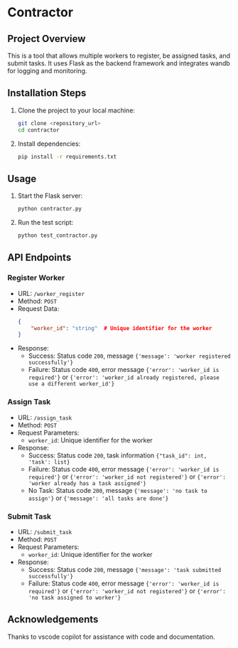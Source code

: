 # Contractor

## Project Overview
This is a tool that allows multiple workers to register, be assigned tasks, and submit tasks. It uses Flask as the backend framework and integrates wandb for logging and monitoring.

## Installation Steps
1. Clone the project to your local machine:
    ```bash
    git clone <repository_url>
    cd contractor
    ```

2. Install dependencies:
    ```bash
    pip install -r requirements.txt
    ```

## Usage
1. Start the Flask server:
    ```bash
    python contractor.py
    ```

2. Run the test script:
    ```bash
    python test_contractor.py
    ```

## API Endpoints
### Register Worker
- URL: `/worker_register`
- Method: `POST`
- Request Data:
    ```json
    {
        "worker_id": "string"  # Unique identifier for the worker
    }
    ```
- Response:
    - Success: Status code `200`, message `{'message': 'worker registered successfully'}`
    - Failure: Status code `400`, error message `{'error': 'worker_id is required'}` or `{'error': 'worker_id already registered, please use a different worker_id'}`

### Assign Task
- URL: `/assign_task`
- Method: `POST`
- Request Parameters:
    - `worker_id`: Unique identifier for the worker
- Response:
    - Success: Status code `200`, task information `{"task_id": int, 'task': list}`
    - Failure: Status code `400`, error message `{'error': 'worker_id is required'}` or `{'error': 'worker_id not registered'}` or `{'error': 'worker already has a task assigned'}`
    - No Task: Status code `200`, message `{'message': 'no task to assign'}` or `{'message': 'all tasks are done'}`

### Submit Task
- URL: `/submit_task`
- Method: `POST`
- Request Parameters:
    - `worker_id`: Unique identifier for the worker
- Response:
    - Success: Status code `200`, message `{'message': 'task submitted successfully'}`
    - Failure: Status code `400`, error message `{'error': 'worker_id is required'}` or `{'error': 'worker_id not registered'}` or `{'error': 'no task assigned to worker'}`

## Acknowledgements
Thanks to vscode copilot for assistance with code and documentation.
